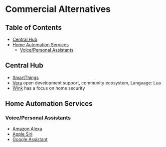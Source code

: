 # Commercial Alternatives

## Table of Contents

- [Central Hub](#central-hub)
- [Home Automation Services](#home-automation-services)
  - [Voice/Personal Assistants](#voice-personal-assistants)

## Central Hub

* [SmartThings](https://www.smartthings.com/)
* [Vera](https://getvera.com/) open development support, community ecosystem, Language: Lua
* [Wink](https://www.wink.com/) has a focus on home security

## Home Automation Services

### Voice/Personal Assistants

* [Amazon Alexa](https://developer.amazon.com/en/alexa)
* [Apple Siri](https://www.apple.com/siri/)
* [Google Assistant](https://assistant.google.com/)
